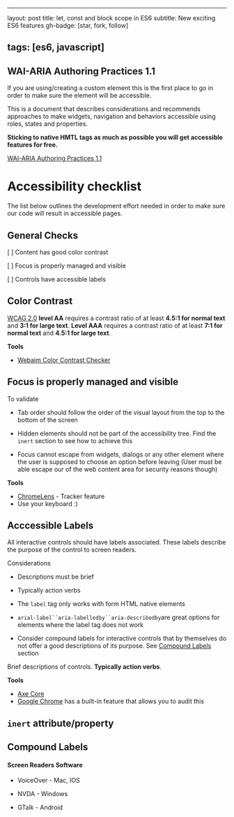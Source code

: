 ---

layout: post title: let, const and block scope in ES6 subtitle: New exciting ES6 features gh-badge: \[star, fork, follow\]

## tags: \[es6, javascript\]

## WAI-ARIA Authoring Practices 1.1

If you are using/creating a custom element this is the first place to go in order to make sure the element will be accessible.

This is a document that describes considerations and recommends approaches to make widgets, navigation and behaviors accessible using roles, states and properties.

**Sticking to native HMTL tags as much as possible you will get accessible features for free.**

[WAI-ARIA Authoring Practices 1.1](https://www.w3.org/TR/wai-aria-practices-1.1/)

# Accessibility checklist

The list below outlines the development effort needed in order to make sure our code will result in accessible pages.

## General Checks

[ ] Content has good color contrast

[ ] Focus is properly managed and visible

[ ] Controls have accessible labels

## Color Contrast

[WCAG 2.0](https://www.w3.org/TR/WCAG20/) **level AA** requires a contrast ratio of at least **4.5:1 for normal text** and **3:1 for large text**. **Level AAA** requires a contrast ratio of at least **7:1 for normal text** and **4.5:1 for large text**.

**Tools**

- [Webaim Color Contrast Checker](https://webaim.org/resources/contrastchecker/)

## Focus is properly managed and visible

To validate

- Tab order should follow the order of the visual layout from the top to the bottom of the screen

- Hidden elements should not be part of the accessibility tree. Find the `inert` section to see how to achieve this

- Focus cannot escape from widgets, dialogs or any other element where the user is supposed to choose an option before leaving (User must be able escape our of the web content area for security reasons though)

**Tools**

- [ChromeLens](http://chromelens.xyz/) - Tracker feature
- Use your keyboard :)

## Acccessible Labels

All interactive controls should have labels associated. These labels describe the purpose of the control to screen readers. 

Considerations

- Descriptions must be brief

- Typically action verbs

- The `label` tag only works with form HTML native elements

- `arial-label``aria-labelledby``aria-describedby`are great options for elements where the label tag does not work

- Consider compound labels for interactive controls that by themselves do not offer a good descriptions of its purpose. See [Compound Labels](#compound-labels) section

Brief descriptions of controls. **Typically action verbs**.

**Tools**

- [Axe Core](https://axe-core.org/)
- [Google Chrome](https://developers.google.com/web/fundamentals/accessibility/) has a built-in feature that allows you to audit this

## `inert` attribute/property

## <a id="compound-labels">Compound Labels</a>

#### Screen Readers Software

- VoiceOver - Mac, IOS

- NVDA - Windows

- GTalk - Android
